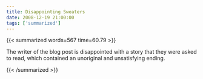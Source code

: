 ```yaml
---
title: Disappointing Sweaters
date: 2008-12-19 21:00:00
tags: ['summarized']
---
```


{{< summarized words=567 time=60.79 >}}

The writer of the blog post is disappointed with a story that they were asked to read, which contained an unoriginal and unsatisfying ending.

{{< /summarized >}}